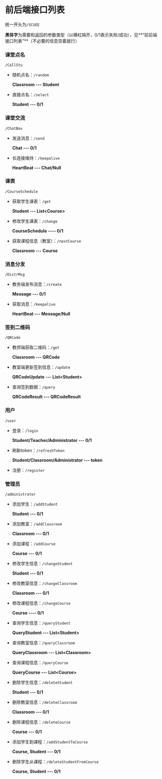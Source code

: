 # 前后端接口列表

统一开头为`/SCUEE`

**黑体字**为需要和返回的参数类型（以横杠隔开，0/1表示失败/成功），见**“前后端接口列表”**（不必要的信息空着就行）



### 课堂点名

`/CallStu`

- 随机点名：`/random`  

  **Classroom --- Student**

- 直接点名：`/select` 

   **Student --- 0/1**



### 课堂交流

`/ChatBox`

- 发送消息：`/send`  

  **Chat --- 0/1**

- 长连接维持：`/keepalive`  

  **HeartBeat --- Chat/Null**



### 课表

`/CourseSchedule`

- 获取学生课表：`/get`  

  **Student --- List\<Course>**

- 修改学生课表：`/change`  

  **CourseSchedule  ---- 0/1**

- 获取课程信息（教室）：`/nextCourse`  

  **Classroom --- Course**



### 消息分发

`/DistrMsg`

- 教务端发布消息：`/create`  

  **Message --- 0/1**

- 获取消息：`/keepalive` 

   **HeartBeat --- Message/Null**



### 签到二维码

`/QRCode`

- 教师端获取二维码：`/get`  

  **Classroom --- QRCode**

- 教室端更新签到信息：`/update`

  **QRCodeUpdate --- List\<Student>**

- 查询签到数据：`/query`  

  **QRCodeResult --- QRCodeResult**



### 用户

`/user`

- 登录：`/login` 

  **Student/Teacher/Administrator --- 0/1**

- 刷新token：`/refreshToken` 

  **Student/Classroom/Administrator --- token**

- 注册：`/register`



### 管理员

`/administrator`

- 添加学生：`/addStudent`

  **Student --- 0/1**

- 添加教室：`/addClassroom`

  **Classroom --- 0/1**

- 添加课程：`/addCourse`

  **Course --- 0/1**

- 修改学生信息：`/changeStudent`

  **Student --- 0/1**

- 修改教室信息：`/changeClassroom`

  **Classroom --- 0/1**

- 修改课程信息：`/changeCourse`

  **Course ---- 0/1**

- 查询学生信息：`/queryStudent`

  **QueryStudent --- List\<Student>**

- 查询教室信息：`/queryClassroom`

  **QueryClassroom --- List\<Classroom>**

- 查询课程信息：`/queryCourse`

  **QueryCourse --- List\<Course>**

- 删除学生信息：`/deleteStudent`

  **Student --- 0/1**

- 删除教室信息：`/deleteClassroom`

  **Classroom --- 0/1**

- 删除课程信息：`/deleteCourse`

  **Course --- 0/1**

- 添加学生到课程：`/addStudentToCourse`

  **Course, Student --- 0/1**
  
- 删除学生从课程：`/deleteStudentFromCourse`

  **Course, Student --- 0/1**
